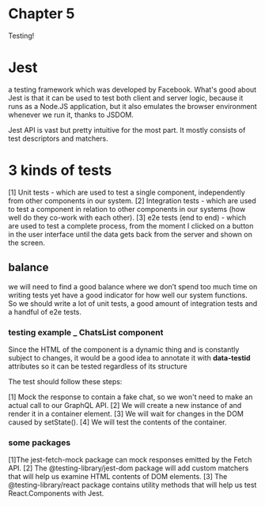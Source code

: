# Chapter 5
Testing!

# Jest
a testing framework which was developed by Facebook. What's good about Jest is that it can be used to test both client and server logic, because it runs as a Node.JS application, but it also emulates the browser environment whenever we run it, thanks to JSDOM.

Jest API is vast but pretty intuitive for the most part. It mostly consists of test descriptors and matchers.

# 3 kinds of tests
[1] Unit tests - which are used to test a single component, independently from other components in our system.
[2] Integration tests - which are used to test a component in relation to other components in our systems (how well do they co-work with each other).
[3] e2e tests (end to end) - which are used to test a complete process, from the moment I clicked on a button in the user interface until the data gets back from the server and shown on the screen.

## balance
we will need to find a good balance where we don’t spend too much time on writing tests yet have a good indicator for how well our system functions. So we should write a lot of unit tests, a good amount of integration tests and a handful of e2e tests.

### testing example _ ChatsList component
Since the HTML of the component is a dynamic thing and is constantly subject to changes, it would be a good idea to annotate it with <b>data-testid</b> attributes so it can be tested regardless of its structure

The test should follow these steps:

[1] Mock the response to contain a fake chat, so we won't need to make an actual call to our GraphQL API.
[2] We will create a new instance of <ChatsList />and render it in a container element.
[3] We will wait for changes in the DOM caused by setState().
[4] We will test the contents of the container.

### some packages
[1]The jest-fetch-mock package can mock responses emitted by the Fetch API.
[2] The @testing-library/jest-dom package will add custom matchers that will help us examine HTML contents of DOM elements.
[3] The @testing-library/react package contains utility methods that will help us test React.Components with Jest.